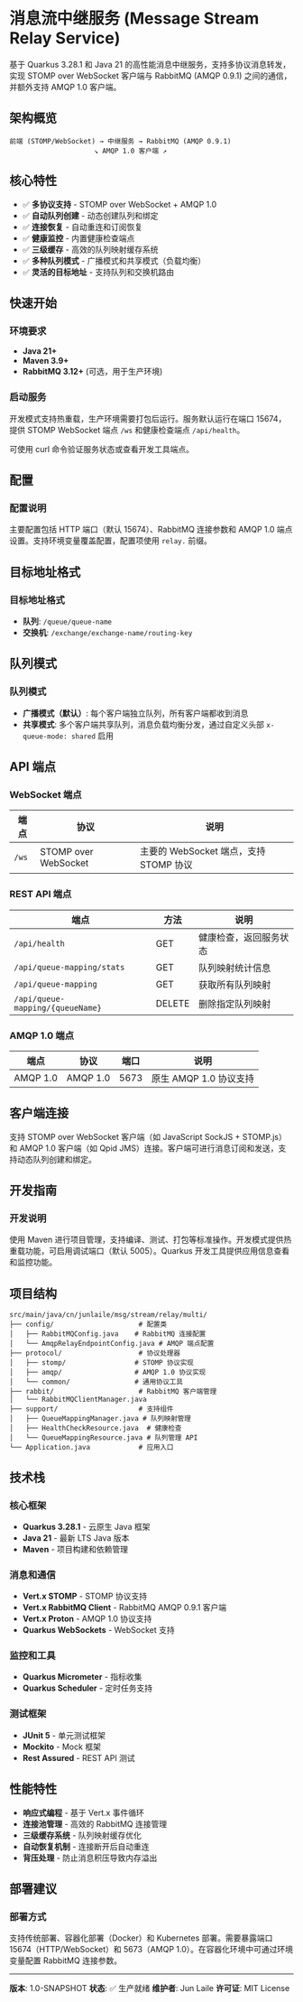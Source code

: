 # 消息流中继服务 (Message Stream Relay Service)

基于 Quarkus 3.28.1 和 Java 21 的高性能消息中继服务，支持多协议消息转发，实现 STOMP over WebSocket 客户端与 RabbitMQ (AMQP 0.9.1) 之间的通信，并额外支持 AMQP 1.0 客户端。

## 架构概览

```
前端 (STOMP/WebSocket) → 中继服务 → RabbitMQ (AMQP 0.9.1)
                     ↘ AMQP 1.0 客户端 ↗
```

## 核心特性

- ✅ **多协议支持** - STOMP over WebSocket + AMQP 1.0
- ✅ **自动队列创建** - 动态创建队列和绑定
- ✅ **连接恢复** - 自动重连和订阅恢复
- ✅ **健康监控** - 内置健康检查端点
- ✅ **三级缓存** - 高效的队列映射缓存系统
- ✅ **多种队列模式** - 广播模式和共享模式（负载均衡）
- ✅ **灵活的目标地址** - 支持队列和交换机路由

## 快速开始

### 环境要求

- **Java 21+**
- **Maven 3.9+**
- **RabbitMQ 3.12+** (可选，用于生产环境)

### 启动服务

开发模式支持热重载，生产环境需要打包后运行。服务默认运行在端口 15674，提供 STOMP WebSocket 端点 `/ws` 和健康检查端点 `/api/health`。

可使用 curl 命令验证服务状态或查看开发工具端点。

## 配置

### 配置说明

主要配置包括 HTTP 端口（默认 15674）、RabbitMQ 连接参数和 AMQP 1.0 端点设置。支持环境变量覆盖配置，配置项使用 `relay.` 前缀。

## 目标地址格式

### 目标地址格式

- **队列**: `/queue/queue-name`
- **交换机**: `/exchange/exchange-name/routing-key`

## 队列模式

### 队列模式

- **广播模式（默认）**: 每个客户端独立队列，所有客户端都收到消息
- **共享模式**: 多个客户端共享队列，消息负载均衡分发，通过自定义头部 `x-queue-mode: shared` 启用

## API 端点

### WebSocket 端点
| 端点 | 协议 | 说明 |
|------|------|------|
| `/ws` | STOMP over WebSocket | 主要的 WebSocket 端点，支持 STOMP 协议 |

### REST API 端点
| 端点 | 方法 | 说明 |
|------|------|------|
| `/api/health` | GET | 健康检查，返回服务状态 |
| `/api/queue-mapping/stats` | GET | 队列映射统计信息 |
| `/api/queue-mapping` | GET | 获取所有队列映射 |
| `/api/queue-mapping/{queueName}` | DELETE | 删除指定队列映射 |

### AMQP 1.0 端点
| 端点 | 协议 | 端口 | 说明 |
|------|------|------|------|
| AMQP 1.0 | AMQP 1.0 | 5673 | 原生 AMQP 1.0 协议支持 |

## 客户端连接

支持 STOMP over WebSocket 客户端（如 JavaScript SockJS + STOMP.js）和 AMQP 1.0 客户端（如 Qpid JMS）连接。客户端可进行消息订阅和发送，支持动态队列创建和绑定。

## 开发指南

### 开发说明

使用 Maven 进行项目管理，支持编译、测试、打包等标准操作。开发模式提供热重载功能，可启用调试端口（默认 5005）。Quarkus 开发工具提供应用信息查看和监控功能。

## 项目结构

```
src/main/java/cn/junlaile/msg/stream/relay/multi/
├── config/                     # 配置类
│   ├── RabbitMQConfig.java    # RabbitMQ 连接配置
│   └── AmqpRelayEndpointConfig.java # AMQP 端点配置
├── protocol/                   # 协议处理器
│   ├── stomp/                 # STOMP 协议实现
│   ├── amqp/                  # AMQP 1.0 协议实现
│   └── common/                # 通用协议工具
├── rabbit/                     # RabbitMQ 客户端管理
│   └── RabbitMQClientManager.java
├── support/                    # 支持组件
│   ├── QueueMappingManager.java # 队列映射管理
│   ├── HealthCheckResource.java  # 健康检查
│   └── QueueMappingResource.java # 队列管理 API
└── Application.java            # 应用入口
```

## 技术栈

### 核心框架
- **Quarkus 3.28.1** - 云原生 Java 框架
- **Java 21** - 最新 LTS Java 版本
- **Maven** - 项目构建和依赖管理

### 消息和通信
- **Vert.x STOMP** - STOMP 协议支持
- **Vert.x RabbitMQ Client** - RabbitMQ AMQP 0.9.1 客户端
- **Vert.x Proton** - AMQP 1.0 协议支持
- **Quarkus WebSockets** - WebSocket 支持

### 监控和工具
- **Quarkus Micrometer** - 指标收集
- **Quarkus Scheduler** - 定时任务支持

### 测试框架
- **JUnit 5** - 单元测试框架
- **Mockito** - Mock 框架
- **Rest Assured** - REST API 测试

## 性能特性

- **响应式编程** - 基于 Vert.x 事件循环
- **连接池管理** - 高效的 RabbitMQ 连接管理
- **三级缓存系统** - 队列映射缓存优化
- **自动恢复机制** - 连接断开后自动重连
- **背压处理** - 防止消息积压导致内存溢出

## 部署建议

### 部署方式

支持传统部署、容器化部署（Docker）和 Kubernetes 部署。需要暴露端口 15674（HTTP/WebSocket）和 5673（AMQP 1.0）。在容器化环境中可通过环境变量配置 RabbitMQ 连接参数。

---

**版本**: 1.0-SNAPSHOT
**状态**: ✅ 生产就绪
**维护者**: Jun Laile
**许可证**: MIT License
